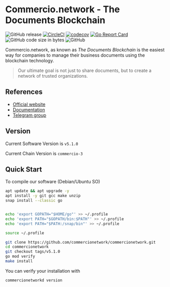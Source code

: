 # Commercio.network - The Documents Blockchain

![GitHub release](https://img.shields.io/github/release/commercionetwork/commercionetwork.svg)
[![CircleCI](https://circleci.com/gh/commercionetwork/commercionetwork/tree/master.svg?style=shield)](https://circleci.com/gh/commercionetwork/commercionetwork/tree/master)
[![codecov](https://codecov.io/gh/commercionetwork/commercionetwork/branch/master/graph/badge.svg)](https://codecov.io/gh/commercionetwork/commercionetwork)
[![Go Report Card](https://goreportcard.com/badge/github.com/commercionetwork/commercionetwork)](https://goreportcard.com/report/github.com/commercionetwork/commercionetwork)
![GitHub code size in bytes](https://img.shields.io/github/languages/code-size/commercionetwork/commercionetwork.svg)
![GitHub](https://img.shields.io/github/license/commercionetwork/commercionetwork.svg)

Commercio.network, as known as *The Documents Blockchain* is the easiest way for companies to manage their 
business documents using the blockchain technology. 
  
> Our ultimate goal is not just to share documents, but to create a network of trusted organizations.

## References
* [Official website](https://commercio.network/)
* [Documentation](https://docs.commercio.network/)
* [Telegram group](https://t.me/commercionetwork)

## Version

Current Software Version is `v5.1.0`


Current Chain Version is `commercio-3`
## Quick Start

To compile our software (Debian/Ubuntu SO)

```bash
apt update && apt upgrade -y
apt install -y git gcc make unzip
snap install --classic go


echo 'export GOPATH="$HOME/go"' >> ~/.profile
echo 'export PATH="$GOPATH/bin:$PATH"' >> ~/.profile
echo 'export PATH="$PATH:/snap/bin"' >> ~/.profile

source ~/.profile

git clone https://github.com/commercionetwork/commercionetwork.git
cd commercionetwork
git checkout tags/v5.1.0
go mod verify
make install
```

You can verify your installation with

```bash
commercionetworkd version
```

